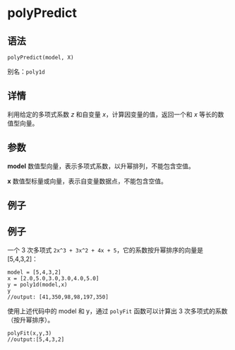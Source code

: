 # polyPredict

## 语法

`polyPredict(model, X)`

别名：`poly1d`

## 详情

利用给定的多项式系数 *z* 和自变量 *x*，计算因变量的值，返回一个和 *x* 等长的数值型向量。

## 参数

**model** 数值型向量，表示多项式系数，以升幂排列，不能包含空值。

**x** 数值型标量或向量，表示自变量数据点，不能包含空值。

## 例子

## 例子

一个 3 次多项式 `2x^3 + 3x^2 + 4x +
5`，它的系数按升幂排序的向量是[5,4,3,2]：

```
model = [5,4,3,2]
x = [2.0,5.0,3.0,3.0,4.0,5.0]
y = poly1d(model,x)
y
//output: [41,350,98,98,197,350]
```

使用上述代码中的 model 和 y，通过 `polyFit` 函数可以计算出 3
次多项式的系数（按升幂排序）。

```
polyFit(x,y,3)
//output:[5,4,3,2]
```

